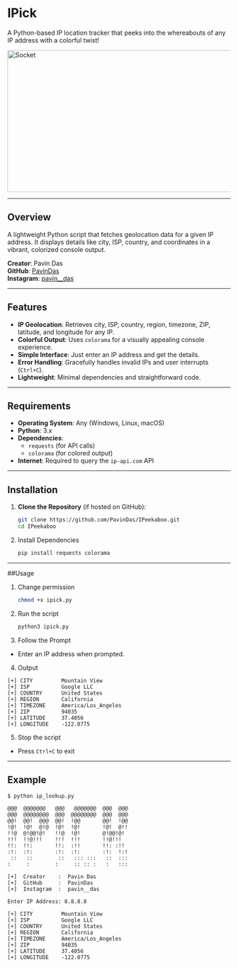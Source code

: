 # IPick

A Python-based IP location tracker that peeks into the whereabouts of any IP address with a colorful twist!

<img src="https://socialify.git.ci/PavinDas/IPick/image?description=1&font=KoHo&language=1&name=1&owner=1&pattern=Solid&theme=Dark" alt="Socket" width="640" height="320" />


---

## Overview

A lightweight Python script that fetches geolocation data for a given IP address. It displays details like city, ISP, country, and coordinates in a vibrant, colorized console output.

**Creator**: Pavin Das  
**GitHub**: [PavinDas](https://github.com/PavinDas)  
**Instagram**: [pavin__das](https://www.instagram.com/pavin__das)

---

## Features

- **IP Geolocation**: Retrieves city, ISP, country, region, timezone, ZIP, latitude, and longitude for any IP.
- **Colorful Output**: Uses `colorama` for a visually appealing console experience.
- **Simple Interface**: Just enter an IP address and get the details.
- **Error Handling**: Gracefully handles invalid IPs and user interrupts (`Ctrl+C`).
- **Lightweight**: Minimal dependencies and straightforward code.

---

## Requirements

- **Operating System**: Any (Windows, Linux, macOS)
- **Python**: 3.x
- **Dependencies**:
  - `requests` (for API calls)
  - `colorama` (for colored output)
- **Internet**: Required to query the `ip-api.com` API

---

## Installation

1. **Clone the Repository** (if hosted on GitHub):
   ```bash
   git clone https://github.com/PavinDas/IPeekaboo.git
   cd IPeekaboo
   ```
2. Install Dependencies
    ```bash
    pip install requests colorama
    ```

---

##Usage

1. Change permission
    ```bash
    chmod +x ipick.py
    ```
2. Run the script
    ```bash
    python3 ipick.py
    ```
3. Follow the Prompt
- Enter an IP address when prompted.
4. Output
```text
[+] CITY         Mountain View
[+] ISP          Google LLC
[+] COUNTRY      United States
[+] REGION       California
[+] TIMEZONE     America/Los_Angeles
[+] ZIP          94035
[+] LATITUDE     37.4056
[+] LONGITUDE    -122.0775
```
5. Stop the script
- Press ```Ctrl+C``` to exit 

---

## Example

```text
$ python ip_lookup.py

@@@  @@@@@@@   @@@   @@@@@@@  @@@  @@@
@@@  @@@@@@@@  @@@  @@@@@@@@  @@@  @@@
@@!  @@!  @@@  @@!  !@@       @@!  !@@
!@!  !@!  @!@  !@!  !@!       !@!  @!!
!!@  @!@@!@!   !!@  !@!       @!@@!@!
!!!  !!@!!!    !!!  !!!       !!@!!!
!!:  !!:       !!:  :!!       !!: :!!
:!:  :!:       :!:  :!:       :!:  !:!
 ::   ::        ::   ::: :::   ::  :::
:     :        :     :: :: :   :   :::

[+]  Creator    :  Pavin Das
[+]  GitHub     :  PavinDas
[+]  Instagram  :  pavin__das

Enter IP Address: 8.8.8.8

[+] CITY         Mountain View
[+] ISP          Google LLC
[+] COUNTRY      United States
[+] REGION       California
[+] TIMEZONE     America/Los_Angeles
[+] ZIP          94035
[+] LATITUDE     37.4056
[+] LONGITUDE    -122.0775
```